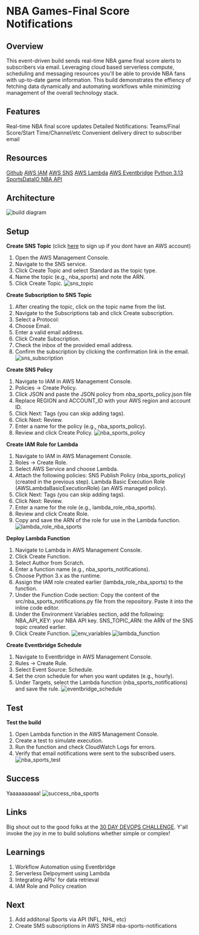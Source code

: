 # NBA Games-Final Score Notifications

## Overview
This event-driven build sends real-time NBA game final score alerts to subscribers via email. Leveraging cloud based serverless compute, scheduling and messaging resources you'll be able to provide NBA fans with up-to-date game information. This build demonstrates the effiency of fetching data dynamically and automating workflows while minimizing management of the overall technology stack.

## Features
Real-time NBA final score updates
Detailed Notifications: Teams/Final Score/Start Time/Channel/etc
Convenient delivery direct to subscriber email

## Resources
[Github](https://github.com/aaritch/nba-sports-notifications)
[AWS IAM](https://aws.amazon.com/iam/)
[AWS SNS](https://aws.amazon.com/sns/)
[AWS Lambda](https://aws.amazon.com/lambda/)
[AWS Eventbridge](https://aws.amazon.com/eventbridge/)
[Python 3.13](https://www.python.org/downloads/release/python-3130/)
[SportsDataIO NBA API](https://sportsdata.io/developers/api-documentation/nba)

## Architecture
![build diagram](images/nba_sports_architecture.png)

## Setup
**Create SNS Topic** (click [here](https://signin.aws.amazon.com/signup?request_type=register) to sign up if you dont have an AWS account)
1. Open the AWS Management Console.
2. Navigate to the SNS service.
3. Click Create Topic and select Standard as the topic type.
4. Name the topic (e.g., nba_sports) and note the ARN.
5. Click Create Topic. 
![sns_topic](images/sns_topic.png)

**Create Subscription to SNS Topic**
1. After creating the topic, click on the topic name from the list.
2. Navigate to the Subscriptions tab and click Create subscription.
3. Select a Protocol:
4. Choose Email.
5. Enter a valid email address.
6. Click Create Subscription.
7. Check the inbox of the provided email address.
8. Confirm the subscription by clicking the confirmation link in the email.
![sns_subscription](images/sns_subscription.png)

**Create SNS Policy**
1. Navigate to IAM in AWS Management Console.
2. Policies → Create Policy.
3. Click JSON and paste the JSON policy from nba_sports_policy.json file
4. Replace REGION and ACCOUNT_ID with your AWS region and account ID.
5. Click Next: Tags (you can skip adding tags).
6. Click Next: Review.
7. Enter a name for the policy (e.g., nba_sports_policy).
8. Review and click Create Policy.
![nba_sports_policy](images/nba_sports_policy.png)

**Create IAM Role for Lambda**
1. Navigate to IAM in AWS Management Console.
2. Roles → Create Role.
3. Select AWS Service and choose Lambda.
4. Attach the following policies:
   SNS Publish Policy (nba_sports_policy) (created in the previous step).
   Lambda Basic Execution Role (AWSLambdaBasicExecutionRole) (an AWS managed policy).
5. Click Next: Tags (you can skip adding tags).
6. Click Next: Review.
7. Enter a name for the role (e.g., lambda_role_nba_sports).
8. Review and click Create Role.
9. Copy and save the ARN of the role for use in the Lambda function.
![lambda_role_nba_sports](images/lambda_role_nba_sports.png)

**Deploy Lambda Function**
1. Navigate to Lambda in AWS Management Console.
2. Click Create Function.
3. Select Author from Scratch.
4. Enter a function name (e.g., nba_sports_notifications).
5. Choose Python 3.x as the runtime.
6. Assign the IAM role created earlier (lambda_role_nba_sports) to the function.
7. Under the Function Code section:
   Copy the content of the src/nba_sports_notifications.py file from the repository.
   Paste it into the inline code editor.
8. Under the Environment Variables section, add the following:
   NBA_API_KEY: your NBA API key.
   SNS_TOPIC_ARN: the ARN of the SNS topic created earlier.
9. Click Create Function.
![env_variables](images/env_variables.png)
![lambda_function](images/lambda_fuction.png)

**Create Eventbridge Schedule**
1. Navigate to Eventbridge in AWS Management Console.
2. Rules → Create Rule.
3. Select Event Source: Schedule.
4. Set the cron schedule for when you want updates (e.g., hourly).
5. Under Targets, select the Lambda function (nba_sports_notifications) and save the rule.
![eventbridge_schedule](images/eventbridge_schedule.png)

## Test
**Test the build**
1. Open Lambda function in the AWS Management Console.
2. Create a test to simulate execution.
3. Run the function and check CloudWatch Logs for errors.
4. Verify that email notifications were sent to the subscribed users.
![nba_sports_test](images/nba_sports_test.png)

## Success
Yaaaaaaaaaa!
![success_nba_sports](images/success_nba_sports.png)

## Links
Big shout out to the good folks at the [30 DAY DEVOPS CHALLENGE](https://ugcshae.my.canva.site/30-day-devops-challenge). Y'all invoke the joy in me to build solutions whether simple or complex!

## Learnings
1. Workflow Automation using Eventbridge
2. Serverless Delpoyment using Lambda
3. Integrating APIs' for data retrieval
4. IAM Role and Policy creation
   
## Next
1. Add additonal Sports via API (NFL, NHL, etc)
2. Create SMS subscriptions in AWS SNS# nba-sports-notifications
